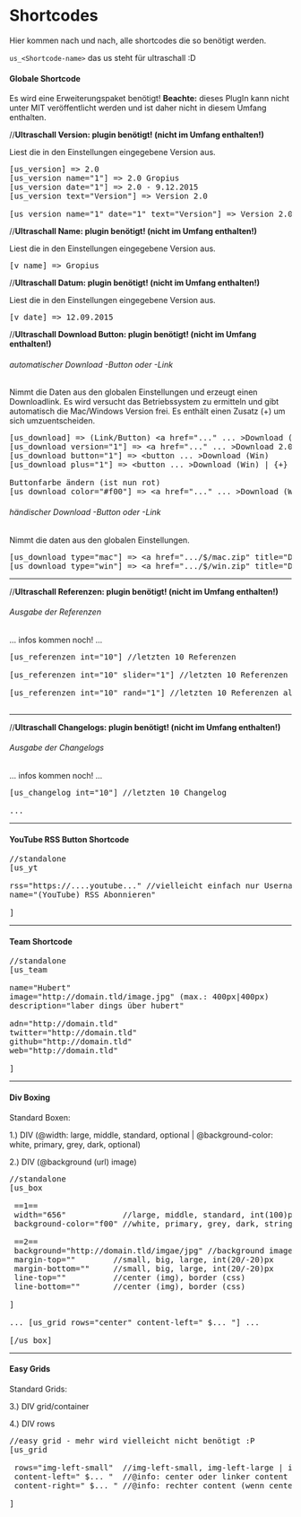 # Shortcodes
Hier kommen nach und nach, alle shortcodes die so benötigt werden.

<code>us_&lt;Shortcode-name></code> das us steht für ultraschall :D

#### Globale Shortcode
Es wird eine Erweiterungspaket benötigt!
**Beachte:** dieses PlugIn kann nicht unter MIT veröffentlicht
werden und ist daher nicht in diesem Umfang enthalten.


//**Ultraschall Version:  plugin benötigt! (nicht im Umfang enthalten!)**

Liest die in den Einstellungen eingegebene Version aus.

<pre>
[us_version] => 2.0
[us_version name="1"] => 2.0 Gropius
[us_version date="1"] => 2.0 - 9.12.2015
[us_version text="Version"] => Version 2.0

[us_version name="1" date="1" text="Version"] => Version 2.0 Gropius – 9.12.2015
</pre>

//**Ultraschall Name:  plugin benötigt! (nicht im Umfang enthalten!)**

Liest die in den Einstellungen eingegebene Version aus.

<pre>
[v_name] => Gropius
</pre>

//**Ultraschall Datum:  plugin benötigt! (nicht im Umfang enthalten!)**

Liest die in den Einstellungen eingegebene Version aus.

<pre>
[v_date] => 12.09.2015
</pre>


//**Ultraschall Download Button:  plugin benötigt! (nicht im Umfang enthalten!)**
###### automatischer Download -Button oder -Link

Nimmt die Daten aus den globalen Einstellungen und erzeugt einen Downloadlink.
Es wird versucht das Betriebssystem zu ermitteln und gibt automatisch die
Mac/Windows Version frei. Es enthält einen Zusatz (+) um sich umzuentscheiden.

<pre>
[us_download] => (Link/Button) &lt;a href="..." ... >Download (Mac)</a>
[us_download version="1"] => &lt;a href="..." ... >Download 2.0 (Mac)</a>
[us_download button="1"] => &lt;button ... >Download (Win)</button>
[us_download plus="1"] => &lt;button ... >Download (Win) | {+}</button>

Buttonfarbe ändern (ist nun rot)
[us_download color="#f00"] => &lt;a href="..." ... >Download (Win)</a>
</pre>


######  händischer Download -Button oder -Link

Nimmt die daten aus den globalen Einstellungen.

<pre>
[us_download type="mac"] => &lt;a href=".../$/mac.zip" title="Do... 2.0 Gropius for Mac">Download</a>
[us_download type="win"] => &lt;a href=".../$/win.zip" title="Do... 2.0 Gropius for Windows">Download</a>
</pre>

----

//**Ultraschall Referenzen:  plugin benötigt! (nicht im Umfang enthalten!)**
###### Ausgabe der Referenzen

... infos kommen noch! ...
<pre>
[us_referenzen int="10"] //letzten 10 Referenzen

[us_referenzen int="10" slider="1"] //letzten 10 Referenzen als Slider

[us_referenzen int="10" rand="1"] //letzten 10 Referenzen als Random

</pre>


----

//**Ultraschall Changelogs:  plugin benötigt! (nicht im Umfang enthalten!)**
###### Ausgabe der Changelogs

... infos kommen noch! ...
<pre>
[us_changelog int="10"] //letzten 10 Changelog

...
</pre>


----

#### YouTube RSS Button Shortcode

<pre>
//standalone
[us_yt

rss="https://....youtube..." //vielleicht einfach nur Username?
name="(YouTube) RSS Abonnieren" 

]
</pre>

----


#### Team Shortcode

<pre>
//standalone
[us_team

name="Hubert"
image="http://domain.tld/image.jpg" (max.: 400px|400px)
description="laber dings über hubert"

adn="http://domain.tld"
twitter="http://domain.tld"
github="http://domain.tld"
web="http://domain.tld"

]
</pre>

----

#### Div Boxing
Standard Boxen:

1.) DIV (@width: large, middle, standard, optional | @background-color: white, primary, grey, dark, optional)

2.) DIV (@background (url) image)

<pre>
//standalone
[us_box

 ==1==
 width="656"            //large, middle, standard, int(100)px
 background-color="f00" //white, primary, grey, dark, string #(f00)

 ==2==
 background="http://domain.tld/imgae/jpg" //background image url
 margin-top=""        //small, big, large, int(20/-20)px
 margin-bottom=""     //small, big, large, int(20/-20)px
 line-top=""          //center (img), border (css)
 line-bottom=""       //center (img), border (css)

]

... [us_grid rows="center" content-left=" $... "] ...

[/us_box]
</pre>

----

#### Easy Grids
Standard Grids:

3.) DIV grid/container

4.) DIV rows

<pre>
//easy grid - mehr wird vielleicht nicht benötigt :P
[us_grid

 rows="img-left-small"  //img-left-small, img-left-large | img-right-small, img-right-large | center
 content-left=" $... "  //@info: center oder linker content
 content-right=" $... " //@info: rechter content (wenn center = egal)

]
</pre>
